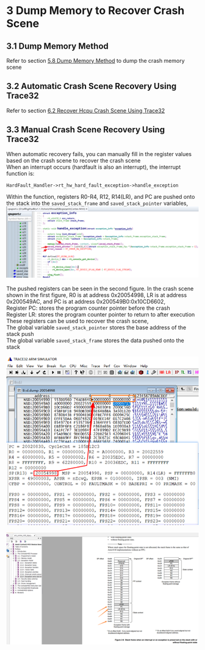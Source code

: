 # 3 Dump Memory to Recover Crash Scene
## 3.1 Dump Memory Method
Refer to section [5.8 Dump Memory Method](../tools/sifli.md#Mark_Dump内存方法) to dump the crash memory scene<br>
## 3.2 Automatic Crash Scene Recovery Using Trace32
Refer to section [6.2 Recover Hcpu Crash Scene Using Trace32](../tools/trace32.md#Mark_用Trace32恢复Hcpu死机现场)<br>
<a name="33Trace32手动恢复死机现场方法"></a>
## 3.3 Manual Crash Scene Recovery Using Trace32
When automatic recovery fails, you can manually fill in the register values based on the crash scene to recover the crash scene<br>
When an interrupt occurs (hardfault is also an interrupt), the interrupt function is:<br>
```
HardFault_Handler->rt_hw_hard_fault_exception->handle_exception
```
Within the function, registers R0-R4, R12, R14(LR), and PC are pushed onto the stack into the `saved_stack_frame` and `saved_stack_pointer` variables,
<br>![alt text](./assets/dump/dump001.png)<br>    
The pushed registers can be seen in the second figure. In the crash scene shown in the first figure, R0 is at address 0x20054998, LR is at address 0x200549AC, and PC is at address 0x200549B0:0x10CD6602,<br>
Register PC: stores the program counter pointer before the crash<br>
Register LR: stores the program counter pointer to return to after execution<br>
These registers can be used to recover the crash scene,<br>
The global variable `saved_stack_pointer` stores the base address of the stack push<br>
The global variable `saved_stack_frame` stores the data pushed onto the stack<br>
<br>![alt text](./assets/dump/dump002.png)<br>
<br>![alt text](./assets/dump/dump003.png)<br>